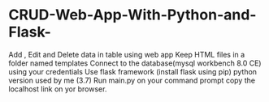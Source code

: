 # CRUD-Web-App-With-Python-and-Flask-
Add , Edit and Delete data in table using web app 
Keep HTML files in a folder named templates
Connect to the database(mysql workbench 8.0 CE) using your credentials
Use flask framework (install flask using pip)
python version used by me (3.7)
Run main.py on your command prompt
copy  the localhost link on yor browser.
